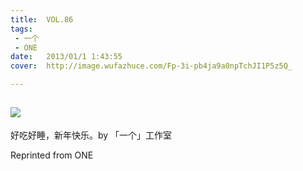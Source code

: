 ```yaml
---
title:	VOL.86
tags:
 - 一个
 - ONE
date:	2013/01/1 1:43:55
cover:	http://image.wufazhuce.com/Fp-3i-pb4ja9a0npTchJI1P5z5Q_

---
```

![](http://image.wufazhuce.com/Fp-3i-pb4ja9a0npTchJI1P5z5Q_)
---

好吃好睡，新年快乐。by 「一个」工作室
 
Reprinted from ONE
